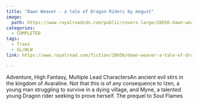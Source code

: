 ```yaml
---
title: "Dawn Weaver - a tale of Dragon Riders by mogust"
image:
  path: https://www.royalroadcdn.com/public/covers-large/28656-dawn-weaver-a-tale-of-dragon-riders.jpg
categories:
  - COMPLETED
tags:
  - Trans
  - GL/WLW
link: https://www.royalroad.com/fiction/28656/dawn-weaver-a-tale-of-dragon-riders

---
```

Adventure, High Fantasy, Multiple Lead CharactersAn ancient evil stirs in the kingdom of Avaraline. Not that this is of any consequence to Izen, a young man struggling to survive in a dying village, and Myne, a talented young Dragon rider seeking to prove herself. The prequel to Soul Flames

